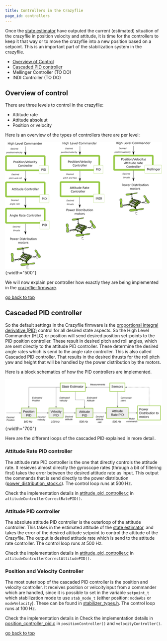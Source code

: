 ```yaml
---
title: Controllers in the Crazyflie
page_id: controllers
---
```



Once the [state estimator](/docs/functional-areas/sensor-to-control/state_estimators.md) have outputed the current (estimated) situation of the crazyflie in position velocity and attitude, it is time for the controllers to keep it that way or to move the crazyflie into a new position based on a setpoint. This is an important part of the stabilization system in the crazyflie.

 * [Overview of Control](#overview-of-control)
 * [Cascaded PID controller](#cascaded-pid-controller)
 * Mellinger Controller (TO DO)
 * INDI Controller (TO DO)

## Overview of control
There are three levels to control in the crazyflie:
* Attitude rate
* Attitude absoluut
* Position or velocity


Here is an overview of the types of controllers there are per level:

![controller overview](/docs/images/controller_overview.png){:width="500"}

We will now explain per controller how exactly they are being implemented in the [crazyflie-firmware](https://github.com/bitcraze/crazyflie-firmware/).

[go back to top](#)


## Cascaded PID controller


So the default settings in the Crazyflie firmware is the [proportional integral derivative (PID)](https://en.wikipedia.org/wiki/PID_controller) control for all desired state aspects. So the High Level Commander (HLC) or position will send desired position set-points to the PID position controller. These result in desired pitch and roll angles, which are sent directly to the attitude PID controller. These determine the desired angle rates which is send to the angle rate controller. This is also called Cascaded PID controller. That results in the desired thrusts for the roll pitch yaw and height that will be handled by the power distribution by the motors.


Here is a block schematics of how the PID controllers are implemented.

![cascaded pid controller](/docs/images/cascaded_pid_controller.png){:width="700"}

Here are the different loops of the cascaded PID explained in more detail.

### Attitude Rate PID controller

The attitude rate PID controller is the one that directly controls the attitude rate. It resieves almost directly the gyroscope rates (through a bit of filtering first) takes the error between the desired attitude rate as input. This output the commands that is send directly to the power distribution ([power_distribution_stock.c](https://github.com/bitcraze/crazyflie-firmware/blob/master/src/modules/src/power_distribution_stock.c)). The control loop runs at 500 Hz.

Check the implementation details in [attitude_pid_controller.c](https://github.com/bitcraze/crazyflie-firmware/blob/master/src/modules/src/attitude_pid_controller.c) in `attitudeControllerCorrectRatePID()`.

### Attitude PID controller

The absolute attitude PID controller is the outerloop of the attitude controller. This takes in the estimated attitude of the [state estimator](/docs/functional-areas/sensor-to-control/state_estimators.md), and takes the error of the desired attitude setpoint to control the attitude of the Crazyflie. The output is desired attitude rate which is send to the attitude rate controller. The control loop runs at 500 Hz.

Check the implementation details in [attitude_pid_controller.c](https://github.com/bitcraze/crazyflie-firmware/blob/master/src/modules/src/attitude_pid_controller.c) in `attitudeControllerCorrectAttitudePID()`.

### Position and Velocity Controller

The most outerloop of the cascaded PID controller is the position and velocity controller. It receives position or velcoityinput from a commander which are handled, since it is possible to set in the variable `setpoint_t` which  stabilization mode to use `stab_mode_t` (either position:  `modeAbs` or `modeVelocity`). These can be found in [stabilizer_types.h](https://github.com/bitcraze/crazyflie-firmware/blob/master/src/modules/interface/stabilizer_types.h). The control loop runs at 100 Hz.

Check the implementation details in Check the implementation details in [position_controller_pid.c](https://github.com/bitcraze/crazyflie-firmware/blob/master/src/modules/src/position_controller_pid.c) in `positionController()` and  `velocityController()`.

[go back to top](#)
